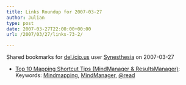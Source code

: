 ```yaml
---
title: Links Roundup for 2007-03-27
author: Julian
type: post
date: 2007-03-27T22:00:00+00:00
url: /2007/03/27/links-73-2/

---
```

Shared bookmarks for [del.icio.us][1] user  [Synesthesia][2] on 2007-03-27

  * [Top 10 Mapping Shortcut Tips (MindManager & ResultsManager)][3]: 
    Keywords: [Mindmapping][4], [MindManager][5], [@read][6]</li> </ul>

 [1]: https://del.icio.us/
 [2]: https://del.icio.us/synesthesia
 [3]: https://mcfarlin.typepad.com/the_underlying_blog/2007/02/top_10_mapping_.html "https://mcfarlin.typepad.com/the_underlying_blog/2007/02/top_10_mapping_.html"
 [4]: https://del.icio.us/synesthesia/Mindmapping
 [5]: https://del.icio.us/synesthesia/MindManager
 [6]: https://del.icio.us/synesthesia/@read
